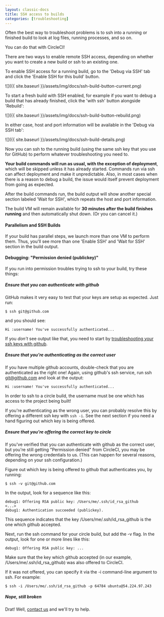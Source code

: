 ```yaml
---
layout: classic-docs
title: SSH access to builds
categories: [troubleshooting]
---
```


Often the best way to troubleshoot problems is to ssh into a
running or finished build to look at log files, running processes,
and so on.

You can do that with CircleCI!

There are two ways to enable remote SSH access, depending on whether you want
to create a new build or ssh to an existing one.

To enable SSH access for a running build, go to the 'Debug via SSH' tab and
click the 'Enable SSH for this build' button.

![]({{ site.baseurl }}/assets/img/docs/ssh-build-button-current.png)

To start a fresh build with SSH enabled, for example if you want to debug a
build that has already finished, click the 'with ssh' button alongside
'Rebuild':

![]({{ site.baseurl }}/assets/img/docs/ssh-build-button-rebuild.png)

In either case, host and port information will be available in the 'Debug via
SSH tab':

![]({{ site.baseurl }}/assets/img/docs/ssh-build-details.png)

Now you can ssh to the running build (using the same ssh key
that you use for GitHub) to perform whatever troubleshooting
you need to.

**Your build commands will run as usual, with the exception of deployment**,
which will be skipped unless it has already started.  Commands run via ssh can
affect deployment and make it unpredictable.  Also, in most cases when there is
a reason to debug a build, the issue would itself prevent deployment from going
as expected.

After the build commands run, the build output will show another
special section labeled 'Wait for SSH', which repeats the host and
port information.

The build VM will remain available for **30 minutes after the build finishes running**
and then automatically shut down. (Or you can cancel it.)

#### Parallelism and SSH Builds

If your build has parallel steps, we launch more than one VM
to perform them. Thus, you'll see more than one 'Enable SSH' and
'Wait for SSH' section in the build output.

#### Debugging: "Permission denied (publickey)"

If you run into permission troubles trying to ssh to your build, try
these things:

##### Ensure that you can authenticate with github

GitHub makes it very easy to test that your keys are setup as expected.
Just run:

```
$ ssh git@github.com
```

and you should see:

```
Hi :username! You've successfully authenticated...
```

If you _don't_ see output like that, you need to start by
[troubleshooting your ssh keys with github](https://help.github.com/articles/error-permission-denied-publickey).

##### Ensure that you're authenticating as the correct user

If you have multiple github accounts, double-check that you are
authenticated as the right one! Again, using github's ssh service,
run ssh git@github.com and look at the output:

```
Hi :username! You've successfully authenticated...
```

In order to ssh to a circle build, the username must be one which has
access to the project being built!

If you're authenticating as the wrong user, you can probably resolve this
by offering a different ssh key with `ssh -i`. See the next section if
you need a hand figuring out which key is being offered.

##### Ensure that you're offering the correct key to circle

If you've verified that you can authenticate with github as the correct
user, but you're still getting "Permission denied" from CircleCI, you
may be offering the wrong credentials to us. (This can happen for
several reasons, depending on your ssh configuration.)

Figure out which key is being offered to github that authenticates you, by
running:

```
$ ssh -v git@github.com
```

In the output, look for a sequence like this:

```
debug1: Offering RSA public key: /Users/me/.ssh/id_rsa_github
<...>
debug1: Authentication succeeded (publickey).
```

This sequence indicates that the key /Users/me/.ssh/id_rsa_github is the one which
github accepted.

Next, run the ssh command for your circle build, but add the -v flag.
In the output, look for one or more lines like this:

```
debug1: Offering RSA public key: ...
```

Make sure that the key which github accepted (in our
example, /Users/me/.ssh/id_rsa_github) was also offered to CircleCI.

If it was not offered, you can specify it via the -i command-line
argument to ssh. For example:

```
$ ssh -i /Users/me/.ssh/id_rsa_github -p 64784 ubuntu@54.224.97.243
```

##### Nope, still broken

Drat! Well, [contact us](mailto:sayhi@circleci.com) and we'll try to help.
